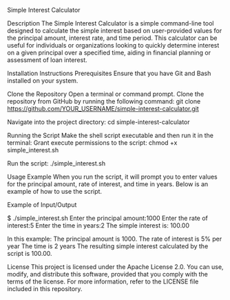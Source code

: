 Simple Interest Calculator

Description
The Simple Interest Calculator is a simple command-line tool designed to calculate the simple interest based on user-provided values for the principal amount, interest rate, and time period. This calculator can be useful for individuals or organizations looking to quickly determine interest on a given principal over a specified time, aiding in financial planning or assessment of loan interest.

Installation Instructions
Prerequisites
Ensure that you have Git and Bash installed on your system.

Clone the Repository
Open a terminal or command prompt.
Clone the repository from GitHub by running the following command:
git clone https://github.com/YOUR_USERNAME/simple-interest-calculator.git

Navigate into the project directory:
cd simple-interest-calculator

Running the Script
Make the shell script executable and then run it in the terminal:
Grant execute permissions to the script:
chmod +x simple_interest.sh

Run the script:
./simple_interest.sh

Usage Example
When you run the script, it will prompt you to enter values for the principal amount, rate of interest, and time in years. Below is an example of how to use the script.

Example of Input/Output

$ ./simple_interest.sh
Enter the principal amount:1000
Enter the rate of interest:5
Enter the time in years:2
The simple interest is: 100.00

In this example:
The principal amount is 1000.
The rate of interest is 5% per year
The time is 2 years
The resulting simple interest calculated by the script is 100.00.

License
This project is licensed under the Apache License 2.0. You can use, modify, and distribute this software, provided that you comply with the terms of the license. For more information, refer to the LICENSE file included in this repository.
